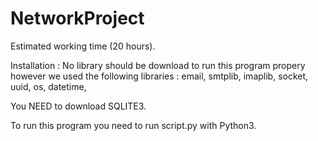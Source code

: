 # NetworkProject
Estimated working time (20 hours).


Installation :
No library should be download to run this program propery however we used the following libraries : 
email,
smtplib,
imaplib,
socket,
uuid, 
os,
datetime,




You NEED to download SQLITE3.



To run this program you need to run script.py with Python3.